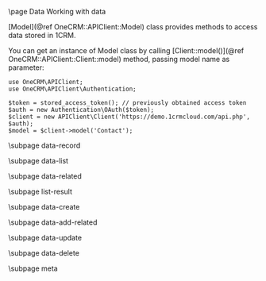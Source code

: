 \page Data Working with data

[Model](@ref OneCRM::APIClient::Model) class provides methods to access data stored in 1CRM.

You can get an instance of Model class by calling [Client::model()](@ref OneCRM::APIClient::Client::model)
method, passing model name as parameter:

~~~~~~~~~~~~~{.php}
use OneCRM\APIClient;
use OneCRM\APIClient\Authentication;

$token = stored_access_token(); // previously obtained access token
$auth = new Authentication\OAuth($token);
$client = new APIClient\Client('https://demo.1crmcloud.com/api.php', $auth);
$model = $client->model('Contact');
~~~~~~~~~~~~~

\subpage data-record

\subpage data-list

\subpage data-related

\subpage list-result

\subpage data-create

\subpage data-add-related

\subpage data-update

\subpage data-delete

\subpage meta
